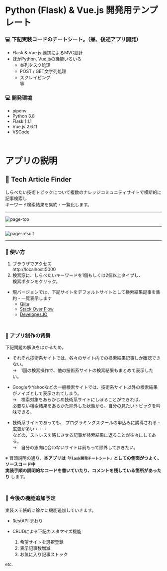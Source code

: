 # Python (Flask) & Vue.js 開発用テンプレート

### 💻 下記実装コードのチートシート。（兼、後述アプリ開発）
- Flask & Vue.js 連携によるMVC設計
- ほかPython, Vue.jsの機能いろいろ
  - 並列タスク処理
  - POST / GET文字列処理
  - スクレイピング  
    等

### 💻 開発環境
- pipenv
- Python 3.8
- Flask 1.1.1
- Vue.js 2.6.11
- VSCode

<div style="height: 10px;"></div>

# アプリの説明

## __🔎 Tech Article Finder__

しらべたい技術トピックについて複数のナレッジコミュニティサイトで横断的に記事検索し  
キーワード検索結果を集約・一覧化します。

---

![page-top](https://user-images.githubusercontent.com/33124627/74283399-240ba500-4d65-11ea-83eb-bf79a537fb83.png)

---

![page-result](https://user-images.githubusercontent.com/33124627/74283240-e7d84480-4d64-11ea-82a3-288eab1e26db.png)

---

### 🔎 使い方

1. ブラウザでアクセス  
  http://localhost:5000
1. 検索窓に、しらべたいキーワードを1個もしくは2個以上タイプし、  
  検索ボタンをクリック。
  - 現バージョンでは、下記サイトをデフォルトサイトとして検索結果記事を集約・一覧表示します
    - [Qiita](https://qiita.com/)
    - [Stack Over Flow](https://stackoverflow.com/)
    - [Developes.IO](https://dev.classmethod.jp/)

<div style="height: 10px;"></div>

### 🔎 アプリ制作の背景

下記問題の解決をはかるため。

- それぞれ技術系サイトでは、各々のサイト内での検索結果記事しか確認できない。  
  →　1回の検索操作で、他の技術系サイトの検索結果もまとめて表示したい。

- GoogleやYahooなどの一般検索サイトでは、技術系サイト以外の検索結果がノイズとして表示されてしまう。  
  →　検索対象をあらかじめ技術系サイトにしぼることができれば、  
  必要ない検索結果をあらかた除外した状態から、自分の見たいトピックを吟味できる。

- 技術系サイトであっても、
  プログラミングスクールの申込みに誘導される・広告が多い・・・  
  などの、ストレスを感じさせる記事が検索結果に返ることが往々にしてある。  
  →　自分の志向に合わないサイトは前もって除外しておきたい。


※ 冒頭説明の通り、__本アプリは`「Flask開発チートシート」`としての側面がつよく、ソースコード中  
実装手順の説明的なコードを書いていたり、コメントを残している箇所があったり__ します。

<div style="height: 10px;"></div>

### 🔎 今後の機能追加予定

実装メモ帳的に徐々に機能追加していきます。

- RestAPI まわり

- CRUDによる下記カスタマイズ機能

  1. 希望サイトを選択登録
  1. 表示記事数増減
  1. お気に入り記事ストック  

etc.

